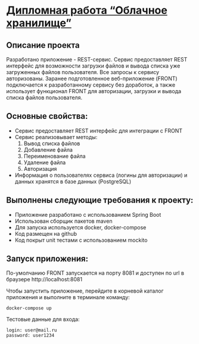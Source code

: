 # [Дипломная работа “Облачное хранилище”](https://github.com/netology-code/jd-homeworks/blob/master/diploma/cloudservice.md)

## Описание проекта

Разработано приложение - REST-сервис. Сервис предоставляет REST интерфейс для возможности загрузки файлов и вывода списка уже загруженных файлов пользователя. Все запросы к сервису авторизованы. Заранее подготовленное веб-приложение (FRONT) подключается к разработанному сервису без доработок, а также использует функционал FRONT для авторизации, загрузки и вывода списка файлов пользователя.

## Основные свойства:

- Сервис предоставляет REST интерфейс для интеграции с FRONT
- Сервис реализовывает методы:
  1. Вывод списка файлов
  2. Добавление файла
  3. Переименование файла
  4. Удаление файла
  5. Авторизация
- Информация о пользователях сервиса (логины для авторизации) и данных хранятся в базе данных (PostgreSQL)

## Выполнены следующие требования к проекту:

- Приложение разработано с использованием Spring Boot
- Использован сборщик пакетов maven
- Для запуска используется docker, docker-compose
- Код размещен на github
- Код покрыт unit тестами с использованием mockito

## Запуск приложения:

По-умолчанию FRONT запускается на порту 8081 и доступен по url в браузере http://localhost:8081

Чтобы запустить приложение, перейдите в корневой каталог приложения и выполните в терминале команду:
```
docker-compose up
```
Тестовые данные для входа:
```
login: user@mail.ru
password: user1234
```